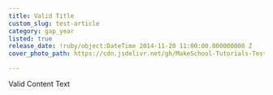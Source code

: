 ```yaml
---
title: Valid Title
custom_slug: test-article
category: gap_year
listed: true
release_date: !ruby/object:DateTime 2014-11-20 11:00:00.000000000 Z
cover_photo_path: https://cdn.jsdelivr.net/gh/MakeSchool-Tutorials-Test/News_Tests@a24fc1d1d00ff276520c81ba61dd4aef8c7d5416/8fb77abe-6304-4322-bbc2-c1a57ebe5e2b/cover_photo.jpeg

---
```

Valid Content Text